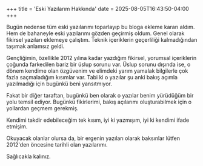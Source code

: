 +++
title = 'Eski Yazılarım Hakkında'
date = 2025-08-05T16:43:50-04:00
+++

Bugün nedense tüm eski yazılarımı toparlayıp bu bloga ekleme kararı aldım. Hem de bahaneyle eski yazılarımı gözden geçirmiş oldum. Genel olarak fikirsel yazıları eklemeye çalıştım. Teknik içeriklerin geçerliliği kalmadığından taşımak anlamsız geldi. 

Gençliğimin, özellikle 2012 yılına kadar yazdığım fikirsel, yorumsal içeriklerin çoğunda farkedilen bariz bir üslup sorunu var. Üslup sorunu dışında ise, o dönem kendime olan özgüvenim ve elimdeki yarım yamalak bilgilerle çok fazla saçmaladığım kısımlar var. Tabi ki o yazılar şu anki bakış açımla yazılmadığı için bugünkü beni yansıtmıyor. 

Fakat bir diğer taraftan, bugünkü ben olarak o yazılar benim yürüdüğüm bir yolu temsil ediyor. Bugünkü fikirlerimi, bakış açılarımı oluşturabilmek için o yollardan geçmem gerekmiş. 

Kendimi takdir edebileceğim tek kısım, iyi ki yazmışım, iyi ki kendimi ifade etmişim. 

Okuyacak olanlar olursa da, bir ergenin yazıları olarak baksınlar lütfen 2012'den öncesine tarihli olan yazılarımı. 

Sağlıcakla kalınız.
